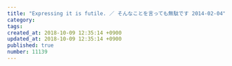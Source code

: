 ```yaml
---
title: "Expressing it is futile. ／ そんなことを言っても無駄です 2014-02-04"
category: 
tags: 
created_at: 2018-10-09 12:35:14 +0900
updated_at: 2018-10-09 12:35:14 +0900
published: true
number: 11139
---
```



